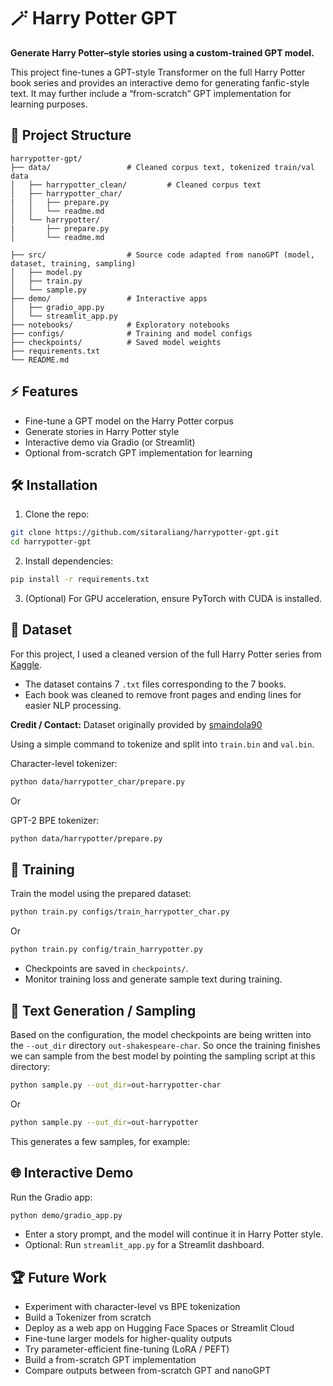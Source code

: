 # 🪄 Harry Potter GPT

**Generate Harry Potter–style stories using a custom-trained GPT model.**

This project fine-tunes a GPT-style Transformer on the full Harry Potter book series and provides an interactive demo for generating fanfic-style text. It may further include a “from-scratch” GPT implementation for learning purposes.



## 📂 Project Structure

```
harrypotter-gpt/
├── data/                 # Cleaned corpus text, tokenized train/val data
│   ├── harrypotter_clean/         # Cleaned corpus text
│   ├── harrypotter_char/
|   │   ├── prepare.py  
│   │   └── readme.md   
│   └── harrypotter/
|       ├── prepare.py  
│       └── readme.md   
 
├── src/                  # Source code adapted from nanoGPT (model, dataset, training, sampling)
│   ├── model.py           
│   ├── train.py
│   └── sample.py      
├── demo/                 # Interactive apps
│   ├── gradio_app.py
│   └── streamlit_app.py
├── notebooks/            # Exploratory notebooks
├── configs/              # Training and model configs
├── checkpoints/          # Saved model weights
├── requirements.txt
└── README.md
```



## ⚡ Features

* Fine-tune a GPT model on the Harry Potter corpus
* Generate stories in Harry Potter style
* Interactive demo via Gradio (or Streamlit)
* Optional from-scratch GPT implementation for learning



## 🛠️ Installation

1. Clone the repo:

```bash
git clone https://github.com/sitaraliang/harrypotter-gpt.git
cd harrypotter-gpt
```

2. Install dependencies:

```bash
pip install -r requirements.txt
```

3. (Optional) For GPU acceleration, ensure PyTorch with CUDA is installed.



## 📝 Dataset

For this project, I used a cleaned version of the full Harry Potter series from [Kaggle](https://www.kaggle.com/datasets/shubhammaindola/harry-potter-books/data).

* The dataset contains 7 `.txt` files corresponding to the 7 books.
* Each book was cleaned to remove front pages and ending lines for easier NLP processing.

**Credit / Contact:**
Dataset originally provided by [smaindola90](mailto:smaindola90@gmail.com)

Using a simple command to tokenize and split into `train.bin` and `val.bin`.

Character-level tokenizer:
```bash
python data/harrypotter_char/prepare.py
```

Or

GPT-2 BPE tokenizer:
```bash
python data/harrypotter/prepare.py
```



## 🚀 Training

Train the model using the prepared dataset:

```sh
python train.py configs/train_harrypotter_char.py
```

Or

```sh
python train.py config/train_harrypotter.py
```

* Checkpoints are saved in `checkpoints/`.
* Monitor training loss and generate sample text during training.



## 🎨 Text Generation / Sampling

Based on the configuration, the model checkpoints are being written into the `--out_dir` directory `out-shakespeare-char`. So once the training finishes we can sample from the best model by pointing the sampling script at this directory:

```sh
python sample.py --out_dir=out-harrypotter-char
```

Or

```sh
python sample.py --out_dir=out-harrypotter
```

This generates a few samples, for example:



## 🌐 Interactive Demo

Run the Gradio app:

```bash
python demo/gradio_app.py
```

* Enter a story prompt, and the model will continue it in Harry Potter style.
* Optional: Run `streamlit_app.py` for a Streamlit dashboard.



## 🏆 Future Work

* Experiment with character-level vs BPE tokenization
* Build a Tokenizer from scratch
* Deploy as a web app on Hugging Face Spaces or Streamlit Cloud
* Fine-tune larger models for higher-quality outputs
* Try parameter-efficient fine-tuning (LoRA / PEFT)
* Build a from-scratch GPT implementation
* Compare outputs between from-scratch GPT and nanoGPT


